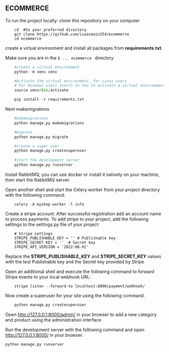 ECOMMERCE 
----------

To run the project locally: clone this repository on your computer

```
    cd  #to your preferred directory
    git clone https://github.com/isaacmain254/ecommerce
    cd ecommerce
```

create a virtual environment and install all packages from **requirements.txt**.

 Make sure you are in the `$ ... ecommerce ` directory

```python
    #create a virtual environment
    python -m venv venv

    #Activate the virtual environment, for Linux users
    # For Windows users search on how to activate a virtual environment
    source venv/bin/activate

    pip install -r requirements.txt
```

Next makemigrations

```python
    #makemigrations
    python manage.py makemigrations

    #migrate
    python manage.py migrate

    #create a super user
    python manage.py createsuperuser
    
    #start the development server
    python manage.py runserver
```
Install RabbitMQ, you can use docker or install it natively on your machine, then start the RabbitMQ server.

Open another shell and start the Celery worker from your project directory with the following command:

```
    celery -A myshop worker -l info
```
Create a stripe account. After successful registration add an account name to process payments. To add stripe to your project, add the following settings to the settings.py file of your project:

```
    # Stripe settings
    STRIPE_PUBLISHABLE_KEY = '' # Publishable key
    STRIPE_SECRET_KEY = ''  # Secret key
    STRIPE_API_VERSION = '2022-08-01'
```

 Replace the **STRIPE_PUBLISHABLE_KEY** and **STRIPE_SECRET_KEY** values with the test Publishable key and the Secret key provided by Stripe

Open an additional shell and execute the following command to forward Stripe events to your local webhook URL:

```
    stripe listen --forward-to localhost:8000/payment/webhook/
```

Now create a superuser for your site using the following command:
```python
    python manage.py createsuperuser
```

Open http://127.0.0.1:8000/admin/ in your browser to add a new category and product using the administration interface.

Run the development server with the following command and open http://127.0.0.1:8000/ in your browser.
```
python manage.py runserver
```
